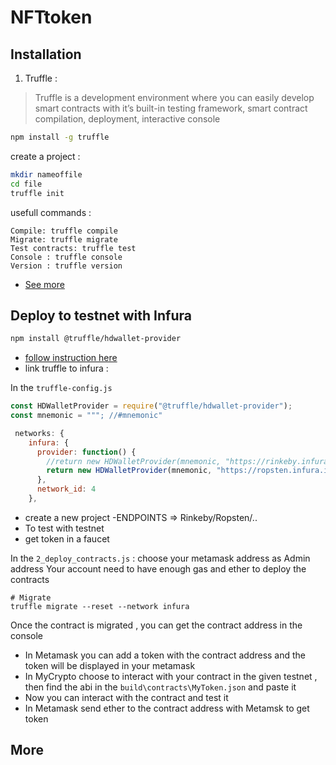 # NFTtoken

## Installation

1) Truffle :
> Truffle is a development environment where you can easily
develop smart contracts with it’s built-in testing framework, smart contract
compilation, deployment, interactive console

```bash
npm install -g truffle
```
create a project :  
```bash
mkdir nameoffile
cd file
truffle init
```
usefull commands :
```shell
Compile: truffle compile
Migrate: truffle migrate
Test contracts: truffle test
Console : truffle console
Version : truffle version
```
* [See more](https://github.com/trufflesuite/truffle)

## Deploy to testnet with Infura
```bash
npm install @truffle/hdwallet-provider
```
* [follow instruction here](https://www.trufflesuite.com/tutorials/using-infura-custom-provider)
* link truffle to infura :

In the `truffle-config.js` 

```javascript
const HDWalletProvider = require("@truffle/hdwallet-provider");
const mnemonic = """; //#mnemonic"
```
```javascript
 networks: {
    infura: {
      provider: function() {
        //return new HDWalletProvider(mnemonic, "https://rinkeby.infura.io/v3/paths")
        return new HDWalletProvider(mnemonic, "https://ropsten.infura.io/v3/paths")
      },
      network_id: 4
    },
```
* create a new project -ENDPOINTS => Rinkeby/Ropsten/..
* To test with testnet
* get token in a faucet

In the `2_deploy_contracts.js` : choose your metamask address as Admin address
Your account need to have enough gas and ether to deploy the contracts

```shell
# Migrate
truffle migrate --reset --network infura
```
Once the contract is migrated , you can get the contract address in the console
- In Metamask you can add a token with the contract address and the token will be displayed in your metamask
- In MyCrypto choose to interact with your contract in the given testnet , then find the abi in the `build\contracts\MyToken.json` and paste it
- Now you can interact with the contract and test it
- In Metamask send ether to the contract address with Metamsk to get token


## More
